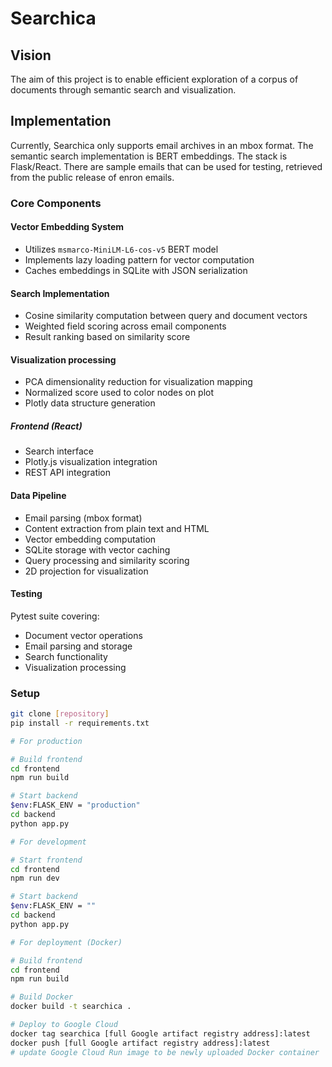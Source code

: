 # Searchica

## Vision

The aim of this project is to enable efficient exploration of a corpus of documents through semantic search and visualization.

## Implementation

Currently, Searchica only supports email archives in an mbox format. The semantic search implementation is BERT embeddings. The stack is Flask/React.
There are sample emails that can be used for testing, retrieved from the public release of enron emails.

### Core Components

#### Vector Embedding System

- Utilizes `msmarco-MiniLM-L6-cos-v5` BERT model
- Implements lazy loading pattern for vector computation
- Caches embeddings in SQLite with JSON serialization

#### Search Implementation

- Cosine similarity computation between query and document vectors
- Weighted field scoring across email components
- Result ranking based on similarity score

#### Visualization processing

- PCA dimensionality reduction for visualization mapping
- Normalized score used to color nodes on plot
- Plotly data structure generation

##### Frontend (React)

- Search interface
- Plotly.js visualization integration
- REST API integration

#### Data Pipeline

- Email parsing (mbox format)
- Content extraction from plain text and HTML
- Vector embedding computation
- SQLite storage with vector caching
- Query processing and similarity scoring
- 2D projection for visualization

#### Testing

Pytest suite covering:

- Document vector operations
- Email parsing and storage
- Search functionality
- Visualization processing

### Setup

```bash
git clone [repository]
pip install -r requirements.txt
```

```bash
# For production

# Build frontend
cd frontend
npm run build

# Start backend
$env:FLASK_ENV = "production"
cd backend
python app.py
```

```bash
# For development

# Start frontend
cd frontend
npm run dev

# Start backend
$env:FLASK_ENV = ""
cd backend
python app.py
```

```bash
# For deployment (Docker)

# Build frontend
cd frontend
npm run build

# Build Docker
docker build -t searchica .

# Deploy to Google Cloud
docker tag searchica [full Google artifact registry address]:latest
docker push [full Google artifact registry address]:latest
# update Google Cloud Run image to be newly uploaded Docker container 
```
